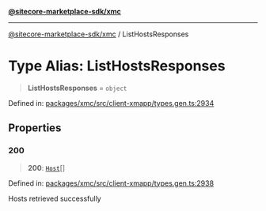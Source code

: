 [**@sitecore-marketplace-sdk/xmc**](../README.md)

***

[@sitecore-marketplace-sdk/xmc](../README.md) / ListHostsResponses

# Type Alias: ListHostsResponses

> **ListHostsResponses** = `object`

Defined in: [packages/xmc/src/client-xmapp/types.gen.ts:2934](https://github.com/Sitecore/sitecore-marketplace-sdk/blob/af886e6134b8d1079ef5b8ef70b7eb2f1d9c8aeb/packages/xmc/src/client-xmapp/types.gen.ts#L2934)

## Properties

### 200

> **200**: [`Host`](Host.md)[]

Defined in: [packages/xmc/src/client-xmapp/types.gen.ts:2938](https://github.com/Sitecore/sitecore-marketplace-sdk/blob/af886e6134b8d1079ef5b8ef70b7eb2f1d9c8aeb/packages/xmc/src/client-xmapp/types.gen.ts#L2938)

Hosts retrieved successfully
